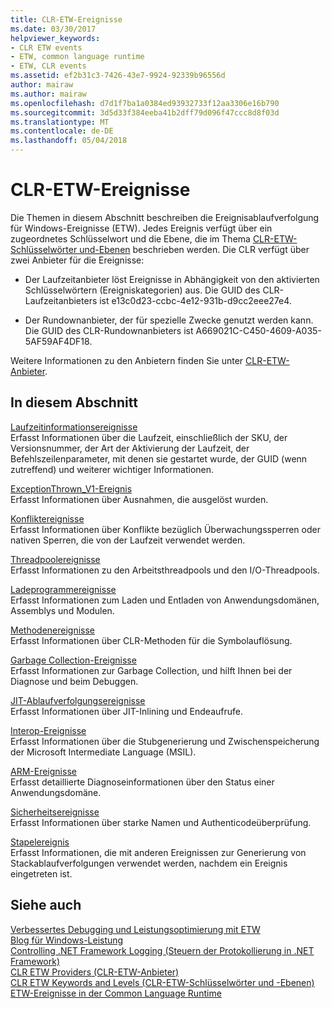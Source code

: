 ```yaml
---
title: CLR-ETW-Ereignisse
ms.date: 03/30/2017
helpviewer_keywords:
- CLR ETW events
- ETW, common language runtime
- ETW, CLR events
ms.assetid: ef2b31c3-7426-43e7-9924-92339b96556d
author: mairaw
ms.author: mairaw
ms.openlocfilehash: d7d1f7ba1a0384ed93932733f12aa3306e16b790
ms.sourcegitcommit: 3d5d33f384eeba41b2dff79d096f47ccc8d8f03d
ms.translationtype: MT
ms.contentlocale: de-DE
ms.lasthandoff: 05/04/2018
---
```

# <a name="clr-etw-events"></a>CLR-ETW-Ereignisse
Die Themen in diesem Abschnitt beschreiben die Ereignisablaufverfolgung für Windows-Ereignisse (ETW). Jedes Ereignis verfügt über ein zugeordnetes Schlüsselwort und die Ebene, die im Thema [CLR-ETW-Schlüsselwörter und-Ebenen](../../../docs/framework/performance/clr-etw-keywords-and-levels.md) beschrieben werden. Die CLR verfügt über zwei Anbieter für die Ereignisse:  
  
-   Der Laufzeitanbieter löst Ereignisse in Abhängigkeit von den aktivierten Schlüsselwörtern (Ereigniskategorien) aus. Die GUID des CLR-Laufzeitanbieters ist e13c0d23-ccbc-4e12-931b-d9cc2eee27e4.  
  
-   Der Rundownanbieter, der für spezielle Zwecke genutzt werden kann. Die GUID des CLR-Rundownanbieters ist A669021C-C450-4609-A035-5AF59AF4DF18.  
  
 Weitere Informationen zu den Anbietern finden Sie unter [CLR-ETW-Anbieter](../../../docs/framework/performance/clr-etw-providers.md).  
  
## <a name="in-this-section"></a>In diesem Abschnitt  
 [Laufzeitinformationsereignisse](../../../docs/framework/performance/runtime-information-etw-events.md)  
 Erfasst Informationen über die Laufzeit, einschließlich der SKU, der Versionsnummer, der Art der Aktivierung der Laufzeit, der Befehlszeilenparameter, mit denen sie gestartet wurde, der GUID (wenn zutreffend) und weiterer wichtiger Informationen.  
  
 [ExceptionThrown_V1-Ereignis](../../../docs/framework/performance/exception-thrown-v1-etw-event.md)  
 Erfasst Informationen über Ausnahmen, die ausgelöst wurden.  
  
 [Konfliktereignisse](../../../docs/framework/performance/contention-etw-events.md)  
 Erfasst Informationen über Konflikte bezüglich Überwachungssperren oder nativen Sperren, die von der Laufzeit verwendet werden.  
  
 [Threadpoolereignisse](../../../docs/framework/performance/thread-pool-etw-events.md)  
 Erfasst Informationen zu den Arbeitsthreadpools und den I/O-Threadpools.  
  
 [Ladeprogrammereignisse](../../../docs/framework/performance/loader-etw-events.md)  
 Erfasst Informationen zum Laden und Entladen von Anwendungsdomänen, Assemblys und Modulen.  
  
 [Methodenereignisse](../../../docs/framework/performance/method-etw-events.md)  
 Erfasst Informationen über CLR-Methoden für die Symbolauflösung.  
  
 [Garbage Collection-Ereignisse](../../../docs/framework/performance/garbage-collection-etw-events.md)  
 Erfasst Informationen zur Garbage Collection, und hilft Ihnen bei der Diagnose und beim Debuggen.  
  
 [JIT-Ablaufverfolgungsereignisse](../../../docs/framework/performance/jit-tracing-etw-events.md)  
 Erfasst Informationen über JIT-Inlining und Endeaufrufe.  
  
 [Interop-Ereignisse](../../../docs/framework/performance/interop-etw-events.md)  
 Erfasst Informationen über die Stubgenerierung und Zwischenspeicherung der Microsoft Intermediate Language (MSIL).  
  
 [ARM-Ereignisse](../../../docs/framework/performance/application-domain-resource-monitoring-arm-etw-events.md)  
 Erfasst detaillierte Diagnoseinformationen über den Status einer Anwendungsdomäne.  
  
 [Sicherheitsereignisse](../../../docs/framework/performance/security-etw-events.md)  
 Erfasst Informationen über starke Namen und Authenticodeüberprüfung.  
  
 [Stapelereignis](../../../docs/framework/performance/stack-etw-event.md)  
 Erfasst Informationen, die mit anderen Ereignissen zur Generierung von Stackablaufverfolgungen verwendet werden, nachdem ein Ereignis eingetreten ist.  
  
## <a name="see-also"></a>Siehe auch  
 [Verbessertes Debugging und Leistungsoptimierung mit ETW](http://go.microsoft.com/fwlink/?LinkId=179696)  
 [Blog für Windows-Leistung](http://go.microsoft.com/fwlink/?LinkId=179509)  
 [Controlling .NET Framework Logging (Steuern der Protokollierung in .NET Framework)](../../../docs/framework/performance/controlling-logging.md)  
 [CLR ETW Providers (CLR-ETW-Anbieter)](../../../docs/framework/performance/clr-etw-providers.md)  
 [CLR ETW Keywords and Levels (CLR-ETW-Schlüsselwörter und -Ebenen)](../../../docs/framework/performance/clr-etw-keywords-and-levels.md)  
 [ETW-Ereignisse in der Common Language Runtime](../../../docs/framework/performance/etw-events-in-the-common-language-runtime.md)
